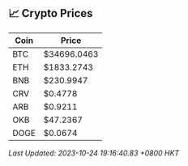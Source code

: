 ## 📈 Crypto Prices

| Coin | Price |
| ---- | ----- |
| BTC | $34696.0463 |
| ETH | $1833.2743 |
| BNB | $230.9947 |
| CRV | $0.4778 |
| ARB | $0.9211 |
| OKB | $47.2367 |
| DOGE | $0.0674 |

_Last Updated: 2023-10-24 19:16:40.83 +0800 HKT_
